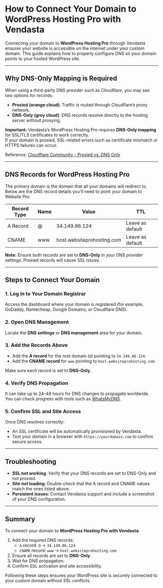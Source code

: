 # How to Connect Your Domain to WordPress Hosting Pro with Vendasta

Connecting your domain to **WordPress Hosting Pro** through Vendasta ensures your website is accessible on the internet under your custom domain. This guide explains how to properly configure DNS so your domain points to your hosted WordPress site.

---

## Why DNS-Only Mapping is Required

When using a third-party DNS provider such as Cloudflare, you may see two options for records:

- **Proxied (orange cloud)**: Traffic is routed through Cloudflare’s proxy network.
- **DNS-Only (grey cloud)**: DNS records resolve directly to the hosting server without proxying.

**Important:** Vendasta’s WordPress Hosting Pro requires **DNS-Only mapping** for SSL/TLS certificates to work correctly.  
If your domain is proxied, SSL-related errors such as certificate mismatch or HTTPS failures can occur.

Reference: [Cloudflare Community – Proxied vs. DNS Only](https://community.cloudflare.com/t/what-is-the-difference-between-proxied-and-dns-only/173310)

---

## DNS Records for WordPress Hosting Pro

The primary domain is the domain that all your domains will redirect to. Below are the DNS record details you’ll need to point your domain to Website Pro:

| Record Type | Name | Value                        | TTL              |
|-------------|------|------------------------------|------------------|
| A Record    | @    | 34.149.86.124                | Leave as default |
| CNAME       | www  | host.websiteprohosting.com   | Leave as default |

**Note:** Ensure both records are set to **DNS-Only** in your DNS provider settings. Proxied records will cause SSL issues.

---

## Steps to Connect Your Domain

### 1. Log in to Your Domain Registrar
Access the dashboard where your domain is registered (for example, GoDaddy, Namecheap, Google Domains, or Cloudflare DNS).

### 2. Open DNS Management
Locate the **DNS settings** or **DNS management** area for your domain.

### 3. Add the Records Above
- Add the **A record** for the root domain (`@`) pointing to `34.149.86.124`.
- Add the **CNAME record** for `www` pointing to `host.websiteprohosting.com`.

Make sure each record is set to **DNS-Only**.

### 4. Verify DNS Propagation
It can take up to 24–48 hours for DNS changes to propagate worldwide.  
You can check progress with tools such as [WhatsMyDNS](https://www.whatsmydns.net/).

### 5. Confirm SSL and Site Access
Once DNS resolves correctly:

- An SSL certificate will be automatically provisioned by Vendasta.  
- Test your domain in a browser with `https://yourdomain.com` to confirm secure access.

---

## Troubleshooting

- **SSL not working**: Verify that your DNS records are set to DNS-Only and not proxied.  
- **Site not loading**: Double-check that the A record and CNAME values match the ones listed above.  
- **Persistent issues**: Contact Vendasta support and include a screenshot of your DNS configuration.

---

## Summary

To connect your domain to **WordPress Hosting Pro with Vendasta**:

1. Add the required DNS records:  
   - `A` record: `@` → `34.149.86.124`  
   - `CNAME` record: `www` → `host.websiteprohosting.com`  
2. Ensure all records are set to **DNS-Only**.  
3. Wait for DNS propagation.  
4. Confirm SSL activation and site accessibility.

Following these steps ensures your WordPress site is securely connected to your custom domain without SSL conflicts.
